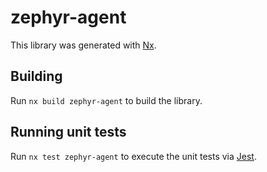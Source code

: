 # zephyr-agent

This library was generated with [Nx](https://nx.dev).

## Building

Run `nx build zephyr-agent` to build the library.

## Running unit tests

Run `nx test zephyr-agent` to execute the unit tests via [Jest](https://jestjs.io).
